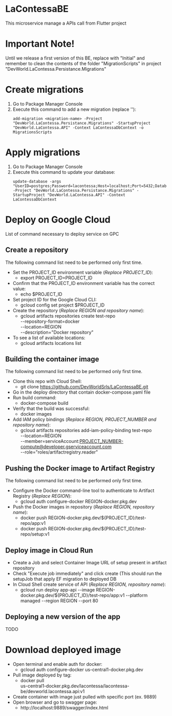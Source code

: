 # LaContessaBE
This microservice manage a APIs call from Flutter project

# Important Note!
Until we release a first version of this BE, replace <migration-name> with "Initial" and remember to clean the contents of the folder "MigrationScripts" in project "DevWorld.LaContessa.Persistance.Migrations"

# Create migrations
1. Go to Package Manager Console
2. Execute this command to add a new migration (replace '<migration-name>'):
   ```shell
   add-migration <migration-name> -Project "DevWorld.LaContessa.Persistance.Migrations" -StartupProject "DevWorld.LaContessa.API" -Context LaContessaDbContext -o MigrationsScripts
   ```
# Apply migrations
1. Go to Package Manager Console
2. Execute this command to update your database:
   ```shell
   update-database -args "UserID=postgres;Password=lacontessa;Host=localhost;Port=5432;Database=lacontessadb" -Project "DevWorld.LaContessa.Persistance.Migrations" -StartupProject "DevWorld.LaContessa.API" -Context LaContessaDbContext
   ```
   
# Deploy on Google Cloud
List of command necessary to deploy service on GPC

## Create a repository
The following command list need to be performed only first time.

- Set the PROJECT_ID environment variable (*Replace PROJECT_ID*):
  - export PROJECT_ID=PROJECT_ID
- Confirm that the PROJECT_ID environment variable has the correct value:
  - echo $PROJECT_ID
- Set project ID for the Google Cloud CLI:
  - gcloud config set project $PROJECT_ID
- Create the repository (*Replace REGION and repository name*):
  - gcloud artifacts repositories create test-repo \
   --repository-format=docker \
   --location=REGION \
   --description="Docker repository"
- To see a list of available locations:
  - gcloud artifacts locations list
  
## Building the container image
The following command list need to be performed only first time.

- Clone this repo with Cloud Shell:
  - git clone https://github.com/DevWorldSrls/LaContessaBE.git
- Go in the deploy directory that contain docker-compose.yaml file
- Run build command:
  - docker-compose build
- Verify that the build was successful:
  - docker images
- Add IAM policy bindings (*Replace REGION, PROJECT_NUMBER and repository name*):
  - gcloud artifacts repositories add-iam-policy-binding test-repo \
    --location=REGION \
    --member=serviceAccount:PROJECT_NUMBER-compute@developer.gserviceaccount.com \
    --role="roles/artifactregistry.reader"

## Pushing the Docker image to Artifact Registry
The following command list need to be performed only first time.

- Configure the Docker command-line tool to authenticate to Artifact Registry (*Replace REGION*):
  - gcloud auth configure-docker REGION-docker.pkg.dev
- Push the Docker images in repository (*Replace REGION, repository name*):
  - docker push REGION-docker.pkg.dev/${PROJECT_ID}/test-repo/app:v1
  - docker push REGION-docker.pkg.dev/${PROJECT_ID}/test-repo/setup:v1

## Deploy image in Cloud Run
- Create a Job and select Container Image URL of setup present in artifact repository
- Check "Execute job immediately" and click create (This should run the setupJob that apply EF migration to deployed DB
- In Cloud Shell create service of API (*Replace REGION, repository name*):
  - gcloud run deploy app-api --image REGION-docker.pkg.dev/${PROJECT_ID}/test-repo/app:v1 --platform managed --region REGION --port 80

## Deploying a new version of the app
TODO

# Download deployed image
- Open terminal and enable auth for docker:
  - gcloud auth configure-docker us-central1-docker.pkg.dev
- Pull image deployed by tag:
  - docker pull \
    us-central1-docker.pkg.dev/lacontessa/lacontessa-be/devworld.lacontessa.api:v1
- Create container with image just pulled with specific port (ex. 9889)
- Open browser and go to swagger page:
  - http://localhost:9889/swagger/index.html
